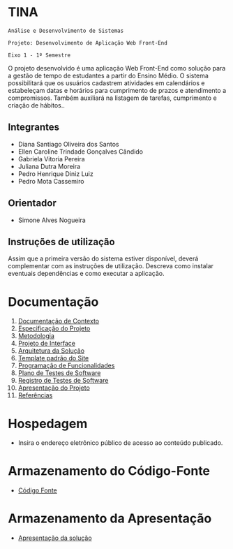 # TINA

`Análise e Desenvolvimento de Sistemas`

`Projeto: Desenvolvimento de Aplicação Web Front-End`

`Eixo 1 - 1º Semestre`

O projeto desenvolvido é uma aplicação Web Front-End como solução para a gestão de tempo de estudantes a partir do Ensino Médio. O sistema possibilitará que os usuários cadastrem atividades em calendários e estabeleçam datas e horários para cumprimento de prazos e atendimento a compromissos. Também auxiliará na listagem de tarefas, cumprimento e criação de hábitos..

## Integrantes

* Diana Santiago Oliveira dos Santos
* Ellen Caroline Trindade Gonçalves Cândido
* Gabriela Vitoria Pereira
* Juliana Dutra Moreira
* Pedro Henrique Diniz Luiz
* Pedro Mota Cassemiro

## Orientador

* Simone Alves Nogueira

## Instruções de utilização

Assim que a primeira versão do sistema estiver disponível, deverá complementar com as instruções de utilização. Descreva como instalar eventuais dependências e como executar a aplicação.

# Documentação

<ol>
<li><a href="docs/01-Documentação de Contexto.md"> Documentação de Contexto</a></li>
<li><a href="docs/02-Especificação do Projeto.md"> Especificação do Projeto</a></li>
<li><a href="docs/03-Metodologia.md"> Metodologia</a></li>
<li><a href="docs/04-Projeto de Interface.md"> Projeto de Interface</a></li>
<li><a href="docs/05-Arquitetura da Solução.md"> Arquitetura da Solução</a></li>
<li><a href="docs/06-Template padrão do Site.md"> Template padrão do Site</a></li>
<li><a href="docs/07-Programação de Funcionalidades.md"> Programação de Funcionalidades</a></li>
<li><a href="docs/08-Plano de Testes de Software.md"> Plano de Testes de Software</a></li>
<li><a href="docs/09-Registro de Testes de Software.md"> Registro de Testes de Software</a></li>
<li><a href="docs/10-Apresentação do Projeto.md"> Apresentação do Projeto</a></li>
<li><a href="docs/11-Referências.md"> Referências</a></li>
</ol>

# Hospedagem

* Insira o endereço eletrônico público de acesso ao conteúdo publicado. 

# Armazenamento do Código-Fonte

* <a href="src/README.md">Código Fonte</a>

# Armazenamento da Apresentação

* <a href="presentation/README.md">Apresentação da solução</a>
